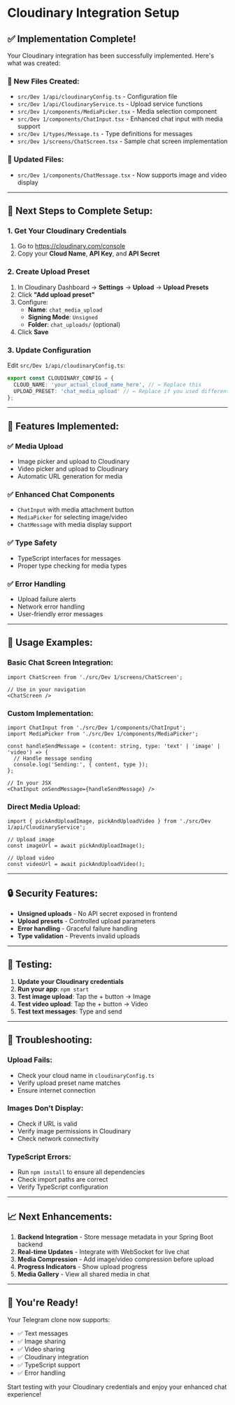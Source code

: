 # Cloudinary Integration Setup

## ✅ Implementation Complete!

Your Cloudinary integration has been successfully implemented. Here's what was created:

### 📁 New Files Created:
- `src/Dev 1/api/cloudinaryConfig.ts` - Configuration file
- `src/Dev 1/api/CloudinaryService.ts` - Upload service functions
- `src/Dev 1/components/MediaPicker.tsx` - Media selection component
- `src/Dev 1/components/ChatInput.tsx` - Enhanced chat input with media support
- `src/Dev 1/types/Message.ts` - Type definitions for messages
- `src/Dev 1/screens/ChatScreen.tsx` - Sample chat screen implementation

### 🔧 Updated Files:
- `src/Dev 1/components/ChatMessage.tsx` - Now supports image and video display

---

## 🚀 Next Steps to Complete Setup:

### 1. Get Your Cloudinary Credentials
1. Go to https://cloudinary.com/console
2. Copy your **Cloud Name**, **API Key**, and **API Secret**

### 2. Create Upload Preset
1. In Cloudinary Dashboard → **Settings** → **Upload** → **Upload Presets**
2. Click **"Add upload preset"**
3. Configure:
   - **Name**: `chat_media_upload`
   - **Signing Mode**: `Unsigned`
   - **Folder**: `chat_uploads/` (optional)
4. Click **Save**

### 3. Update Configuration
Edit `src/Dev 1/api/cloudinaryConfig.ts`:
```typescript
export const CLOUDINARY_CONFIG = {
  CLOUD_NAME: 'your_actual_cloud_name_here', // ← Replace this
  UPLOAD_PRESET: 'chat_media_upload' // ← Replace if you used different name
};
```

---

## 🎯 Features Implemented:

### ✅ Media Upload
- Image picker and upload to Cloudinary
- Video picker and upload to Cloudinary
- Automatic URL generation for media

### ✅ Enhanced Chat Components
- `ChatInput` with media attachment button
- `MediaPicker` for selecting image/video
- `ChatMessage` with media display support

### ✅ Type Safety
- TypeScript interfaces for messages
- Proper type checking for media types

### ✅ Error Handling
- Upload failure alerts
- Network error handling
- User-friendly error messages

---

## 📱 Usage Examples:

### Basic Chat Screen Integration:
```tsx
import ChatScreen from './src/Dev 1/screens/ChatScreen';

// Use in your navigation
<ChatScreen />
```

### Custom Implementation:
```tsx
import ChatInput from './src/Dev 1/components/ChatInput';
import MediaPicker from './src/Dev 1/components/MediaPicker';

const handleSendMessage = (content: string, type: 'text' | 'image' | 'video') => {
  // Handle message sending
  console.log('Sending:', { content, type });
};

// In your JSX
<ChatInput onSendMessage={handleSendMessage} />
```

### Direct Media Upload:
```tsx
import { pickAndUploadImage, pickAndUploadVideo } from './src/Dev 1/api/CloudinaryService';

// Upload image
const imageUrl = await pickAndUploadImage();

// Upload video
const videoUrl = await pickAndUploadVideo();
```

---

## 🔒 Security Features:

- **Unsigned uploads** - No API secret exposed in frontend
- **Upload presets** - Controlled upload parameters
- **Error handling** - Graceful failure handling
- **Type validation** - Prevents invalid uploads

---

## 🧪 Testing:

1. **Update your Cloudinary credentials**
2. **Run your app**: `npm start`
3. **Test image upload**: Tap the + button → Image
4. **Test video upload**: Tap the + button → Video
5. **Test text messages**: Type and send

---

## 🐛 Troubleshooting:

### Upload Fails:
- Check your cloud name in `cloudinaryConfig.ts`
- Verify upload preset name matches
- Ensure internet connection

### Images Don't Display:
- Check if URL is valid
- Verify image permissions in Cloudinary
- Check network connectivity

### TypeScript Errors:
- Run `npm install` to ensure all dependencies
- Check import paths are correct
- Verify TypeScript configuration

---

## 📈 Next Enhancements:

1. **Backend Integration** - Store message metadata in your Spring Boot backend
2. **Real-time Updates** - Integrate with WebSocket for live chat
3. **Media Compression** - Add image/video compression before upload
4. **Progress Indicators** - Show upload progress
5. **Media Gallery** - View all shared media in chat

---

## 🎉 You're Ready!

Your Telegram clone now supports:
- ✅ Text messages
- ✅ Image sharing
- ✅ Video sharing
- ✅ Cloudinary integration
- ✅ TypeScript support
- ✅ Error handling

Start testing with your Cloudinary credentials and enjoy your enhanced chat experience! 